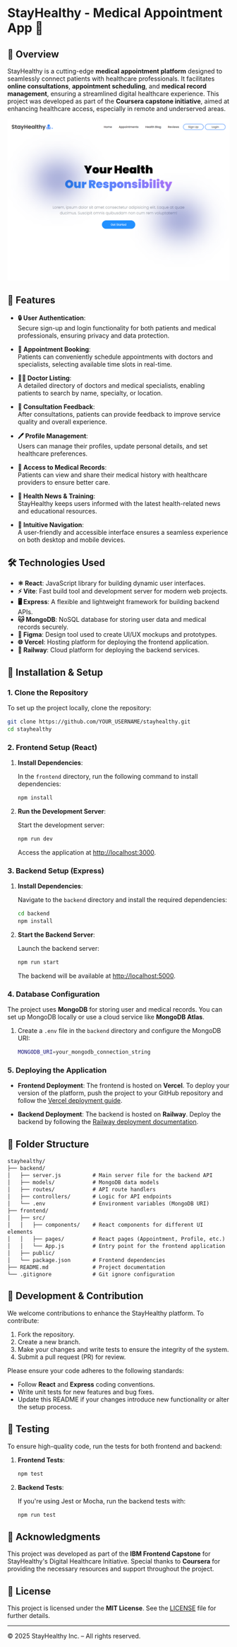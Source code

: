 
# StayHealthy - Medical Appointment App 🏥

## 📖 Overview
StayHealthy is a cutting-edge **medical appointment platform** designed to seamlessly connect patients with healthcare professionals. It facilitates **online consultations**, **appointment scheduling**, and **medical record management**, ensuring a streamlined digital healthcare experience. This project was developed as part of the **Coursera capstone initiative**, aimed at enhancing healthcare access, especially in remote and underserved areas.

![StayHealthy](https://github.com/Willie-Conway/StayHealthy-App/blob/dc4c56c1453208064e6395c8e101aec6ce307b4b/screenshots/Home_Page.png)

## 🚀 Features

- **🔒 User Authentication**:  
  Secure sign-up and login functionality for both patients and medical professionals, ensuring privacy and data protection.

- **📅 Appointment Booking**:  
  Patients can conveniently schedule appointments with doctors and specialists, selecting available time slots in real-time.

- **👨‍⚕️ Doctor Listing**:  
  A detailed directory of doctors and medical specialists, enabling patients to search by name, specialty, or location.

- **📝 Consultation Feedback**:  
  After consultations, patients can provide feedback to improve service quality and overall experience.

- **🖊️ Profile Management**:  
  Users can manage their profiles, update personal details, and set healthcare preferences.

- **📂 Access to Medical Records**:  
  Patients can view and share their medical history with healthcare providers to ensure better care.

- **📰 Health News & Training**:  
  StayHealthy keeps users informed with the latest health-related news and educational resources.

- **🧭 Intuitive Navigation**:  
  A user-friendly and accessible interface ensures a seamless experience on both desktop and mobile devices.

## 🛠️ Technologies Used

- **⚛️ React**: JavaScript library for building dynamic user interfaces.
- **⚡ Vite**: Fast build tool and development server for modern web projects.
- **🖥️ Express**: A flexible and lightweight framework for building backend APIs.
- **🐱 MongoDB**: NoSQL database for storing user data and medical records securely.
- **🎨 Figma**: Design tool used to create UI/UX mockups and prototypes.
- **🌐 Vercel**: Hosting platform for deploying the frontend application.
- **🚂 Railway**: Cloud platform for deploying the backend services.

## 🔧 Installation & Setup

### 1. Clone the Repository  
To set up the project locally, clone the repository:

```bash
git clone https://github.com/YOUR_USERNAME/stayhealthy.git
cd stayhealthy
````

### 2. Frontend Setup (React)

1. **Install Dependencies**:

   In the `frontend` directory, run the following command to install dependencies:

   ```bash
   npm install
   ```

2. **Run the Development Server**:

   Start the development server:

   ```bash
   npm run dev
   ```

   Access the application at [http://localhost:3000](http://localhost:3000).

### 3. Backend Setup (Express)

1. **Install Dependencies**:

   Navigate to the `backend` directory and install the required dependencies:

   ```bash
   cd backend
   npm install
   ```

2. **Start the Backend Server**:

   Launch the backend server:

   ```bash
   npm run start
   ```

   The backend will be available at [http://localhost:5000](http://localhost:5000).

### 4. Database Configuration

The project uses **MongoDB** for storing user and medical records. You can set up MongoDB locally or use a cloud service like **MongoDB Atlas**.

1. Create a `.env` file in the `backend` directory and configure the MongoDB URI:

   ```bash
   MONGODB_URI=your_mongodb_connection_string
   ```

### 5. Deploying the Application

* **Frontend Deployment**:
  The frontend is hosted on **Vercel**. To deploy your version of the platform, push the project to your GitHub repository and follow the [Vercel deployment guide](https://vercel.com/docs).

* **Backend Deployment**:
  The backend is hosted on **Railway**. Deploy the backend by following the [Railway deployment documentation](https://railway.app/docs).

## 📁 Folder Structure

```
stayhealthy/
├── backend/
│   ├── server.js          # Main server file for the backend API
│   ├── models/            # MongoDB data models
│   ├── routes/            # API route handlers
│   ├── controllers/       # Logic for API endpoints
│   └── .env               # Environment variables (MongoDB URI)
├── frontend/
│   ├── src/
│   │   ├── components/    # React components for different UI elements
│   │   ├── pages/         # React pages (Appointment, Profile, etc.)
│   │   └── App.js         # Entry point for the frontend application
│   ├── public/
│   └── package.json       # Frontend dependencies
├── README.md              # Project documentation
└── .gitignore             # Git ignore configuration
```

## 🤝 Development & Contribution

We welcome contributions to enhance the StayHealthy platform. To contribute:

1. Fork the repository.
2. Create a new branch.
3. Make your changes and write tests to ensure the integrity of the system.
4. Submit a pull request (PR) for review.

Please ensure your code adheres to the following standards:

* Follow **React** and **Express** coding conventions.
* Write unit tests for new features and bug fixes.
* Update this README if your changes introduce new functionality or alter the setup process.

## 🧪 Testing

To ensure high-quality code, run the tests for both frontend and backend:

1. **Frontend Tests**:

   ```bash
   npm test
   ```

2. **Backend Tests**:

   If you're using Jest or Mocha, run the backend tests with:

   ```bash
   npm run test
   ```

## 🎉 Acknowledgments

This project was developed as part of the **IBM Frontend Capstone** for StayHealthy's Digital Healthcare Initiative. Special thanks to **Coursera** for providing the necessary resources and support throughout the project.

## 📝 License

This project is licensed under the **MIT License**. See the [LICENSE](LICENSE) file for further details.

---

© 2025 StayHealthy Inc. – All rights reserved.

